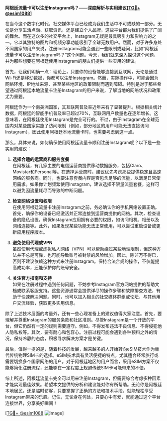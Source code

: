 **阿根廷流量卡可以注册Instagram吗？——深度解析与实用建议[[TG💪+ @esim1088](https://t.me/s/esim1088)]**

在当今这个数字化时代，社交媒体平台已经成为我们生活中不可或缺的一部分。无论是分享生活点滴、获取资讯，还是建立个人品牌，这些平台都为我们提供了广阔的舞台。而在这众多的社交平台上，Instagram无疑是最具吸引力和影响力的之一。它以其独特的图片和视频分享功能吸引了全球无数用户。然而，对于许多身处不同国家的用户来说，注册Instagram可能会遇到一些限制或疑问，比如“阿根廷流量卡可以注册Instagram吗？”这个问题。今天，我们就来深入探讨这个问题，并为那些想要在阿根廷使用Instagram的朋友们提供一些实用的建议。

首先，让我们明确一点：理论上，只要你的设备能够连接到互联网，无论是通过Wi-Fi还是移动数据，你都可以注册Instagram。然而，实际操作中，可能会因为网络环境、IP地址来源、甚至某些地区的政策限制而遇到障碍。特别是对于那些希望通过阿根廷本地流量卡注册Instagram的用户来说，了解当地的网络状况和政策尤为重要。

阿根廷作为一个南美洲国家，其互联网普及率近年来有了显著提升。根据相关统计数据，阿根廷的智能手机普及率已超过70%，互联网用户数量也在逐年增长。这意味着，在阿根廷使用Instagram是完全可行的。不过，由于Instagram在全球范围内对某些国家实施了访问限制（例如，部分地区的用户可能无法直接访问Instagram），因此使用阿根廷本地流量卡时，也需要考虑到这一点。

那么，具体来说，如何确保使用阿根廷流量卡顺利注册Instagram呢？以下是一些实用的建议：

1. **选择合适的运营商和服务套餐**  
   在阿根廷，有几家主要的电信运营商提供移动数据服务，包括Claro、Movistar和Personal等。在选择运营商时，建议优先考虑那些提供稳定且高速网络的服务商。同时，也要注意套餐内容是否包含足够的流量，以满足日常使用需求。如果你计划频繁使用Instagram，建议选择不限量流量套餐，这样可以避免因流量耗尽而导致的中断问题。

2. **检查网络设置和权限**  
   在使用阿根廷流量卡注册Instagram之前，务必确认你的手机网络设置正确。首先，确保你的设备已经激活并正常连接到运营商提供的网络。其次，检查设备的隐私设置，确保Instagram应用拥有必要的权限，如访问相机、相册以及网络连接等。此外，如果发现某些功能无法正常使用，可以尝试重启设备或更新应用程序版本。

3. **避免使用代理或VPN**  
   虽然使用代理或虚拟私人网络（VPN）可以帮助绕过某些地理限制，但这种方法并不总是可靠，也可能导致账号被封禁的风险增加。因此，除非万不得已，否则不建议依赖这种方式来注册Instagram。保持合法合规的操作，不仅能提高成功率，还能保护你的账号安全。

4. **关注官方指南和支持**  
   如果在注册过程中遇到任何问题，不妨参考Instagram官方网站提供的帮助文档或联系客服支持。这些资源通常会提供详尽的操作步骤和故障排查方法，有助于快速解决问题。同时，也可以加入相关的社交媒体群组或论坛，与其他用户交流经验，获取更多实用信息。

除了上述技术层面的考量外，还有一些心理准备上的建议值得大家注意。首先，要理解并尊重Instagram的服务条款和社区准则。尽管Instagram是一个开放的平台，但它仍然有一定的规则需要遵守。例如，不得发布违法不良信息、不得侵犯他人隐私权等。其次，要有耐心和包容心。注册过程可能会遇到各种预料之外的情况，保持冷静的态度，积极寻求解决方案才是关键。

最后，值得一提的是，随着科技的发展，越来越多的人开始转向eSIM技术作为替代传统物理SIM卡的选择。eSIM技术具有灵活便捷的特点，尤其适合经常旅行或需要切换多个国家网络的用户。对于阿根廷地区的用户而言，采用eSIM方案不仅能够简化注册流程，还能够在一定程度上规避传统SIM卡可能带来的不便。

综上所述，阿根廷流量卡完全可以用来注册Instagram，但需要综合考虑多种因素才能实现最佳效果。希望本文提供的分析和建议能对你有所帮助。无论你是阿根廷本地居民，还是临时访客，只要掌握了正确的方法和技术手段，就能轻松享受Instagram带来的乐趣。记住，无论身在何处，只要心中有爱，就能通过这个平台连接世界，分享美好瞬间！

[[TG💪+ @esim1088](https://t.me/s/esim1088) ![Image](https://i.postimg.cc/4NQfJmqS/Snipaste-2025-05-13-00-14-12.png)]